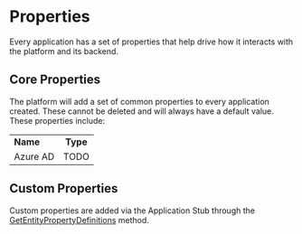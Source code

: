 # Properties

Every application has a set of properties that help drive how it interacts with the platform and its backend.

##  Core Properties

The platform will add a set of common properties to every application created.  These cannot be deleted and will always have a default value.  These properties include:

|    |            |
| ----------|:-------------:|
| **Name** | **Type** | **Default Value** |
|Azure AD | TODO | TODO |

##  Custom Properties

Custom properties are added via the Application Stub through the [GetEntityPropertyDefinitions](./SDK/EntityProperties.md) method.


